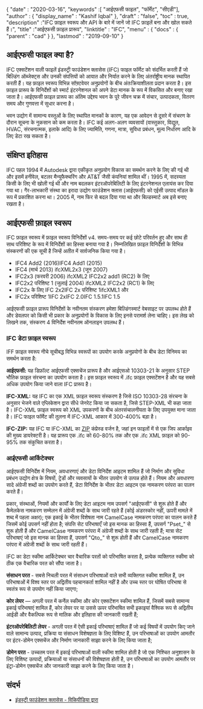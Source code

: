 {
  "date" : "2020-03-16",
  "keywords" :[ "आईएफसी फाइल", "फॉर्मेट", "सीएडी"],
  "author" : {
    "display_name" : "Kashif Iqbal"
},
  "draft" : "false",
  "toc" : true,
  "description" :"IFC फ़ाइल स्वरूप और API के बारे में जानें जो IFC फ़ाइलें बना और खोल सकते हैं।",
  "title" :"आईएफसी फ़ाइल प्रारूप",
  "linktitle" : "IFC",
  "menu" : {
    "docs" : {
      "parent" : "cad"
}
},
  "lastmod" : "2019-09-10"
}

## आईएफसी फाइल क्या है?

IFC एक्सटेंशन वाली फाइलें इंडस्ट्री फाउंडेशन क्लासेस (IFC) फाइल फॉर्मेट को संदर्भित करती हैं जो बिल्डिंग ऑब्जेक्ट्स और उनकी संपत्तियों को आयात और निर्यात करने के लिए अंतर्राष्ट्रीय मानक स्थापित करती हैं। यह फ़ाइल स्वरूप विभिन्न सॉफ़्टवेयर अनुप्रयोगों के बीच अंतःक्रियाशीलता प्रदान करता है। इस फ़ाइल प्रारूप के विनिर्देशों को स्मार्ट इंटरनेशनल को अपने डेटा मानक के रूप में विकसित और बनाए रखा जाता है। आईएफसी फ़ाइल प्रारूप का अंतिम उद्देश्य भवन के पूरे जीवन चक्र में संचार, उत्पादकता, वितरण समय और गुणवत्ता में सुधार करना है।

भवन उद्योग में सामान्य वस्तुओं के लिए स्थापित मानकों के कारण, यह एक आवेदन से दूसरे में संचरण के दौरान सूचना के नुकसान को कम करता है। IFC कई अलग-अलग व्यवसायों (वास्तुकार, विद्युत, HVAC, संरचनात्मक, इलाके आदि) के लिए ज्यामिति, गणना, मात्रा, सुविधा प्रबंधन, मूल्य निर्धारण आदि के लिए डेटा रख सकता है।

## संक्षिप्त इतिहास ##

IFC पहल 1994 में Autodesk द्वारा एकीकृत अनुप्रयोग विकास का समर्थन करने के लिए की गई थी और इसमें हनीवेल, बटलर मैन्युफैक्चरिंग और AT&T जैसी कंपनियां शामिल थीं। 1995 में, सदस्यता किसी के लिए भी खोली गई थी और नाम बदलकर इंटरऑपरेबिलिटी के लिए इंटरनेशनल एलायंस कर दिया गया था। गैर-लाभकारी संस्था का इरादा उद्योग फाउंडेशन क्लास (आईएफसी) को एईसी उत्पाद मॉडल के रूप में प्रकाशित करना था। 2005 में, नाम फिर से बदल दिया गया था और बिल्डस्मार्ट अब इसे बनाए रखता है।

## आईएफसी फ़ाइल स्वरूप ##

IFC फ़ाइल स्वरूप में फ़ाइल स्वरूप विनिर्देशों v4. समय-समय पर कई छोटे परिवर्तन हुए और साथ ही साथ परिशिष्ट के रूप में विनिर्देशों का हिस्सा बनाया गया है। निम्नलिखित फ़ाइल विनिर्देशों के विभिन्न संस्करणों की एक सूची है जिन्हें अतीत में सार्वजनिक किया गया है।

* IFC4 Add2 (2016)IFC4 Add1 (2015)
* IFC4 (मार्च 2013) ifcXML2x3 (जून 2007)
* IFC2x3 (फरवरी 2006) ifcXML2 IFC2x2 add1 (RC2) के लिए
* IFC2x2 परिशिष्ट 1 (जुलाई 2004) ifcXML2 IFC2x2 (RC1) के लिए
* IFC2x के लिए IFC 2x2IFC 2x परिशिष्ट 1ifcXML1 और
* IFC2x परिशिष्ट 1IFC 2xIFC 2.0IFC 1.5.1IFC 1.5

आईएफसी फ़ाइल प्रारूप विनिर्देशों के नवीनतम संस्करण हमेशा बिल्डिंगस्मार्ट वेबसाइट पर उपलब्ध होते हैं और डेवलपर को किसी भी प्रकार के अनुप्रयोगों के विकास के लिए इनसे परामर्श लेना चाहिए। इस लेख को लिखने तक, संस्करण 4 विनिर्देश नवीनतम ऑनलाइन उपलब्ध हैं।

### IFC डेटा फ़ाइल स्वरूप ###

IFF फ़ाइल स्वरूप नीचे सूचीबद्ध विभिन्न स्वरूपों का उपयोग करके अनुप्रयोगों के बीच डेटा विनिमय का समर्थन करता है:

**आईएफसी:** यह डिफ़ॉल्ट आईएफसी एक्सचेंज प्रारूप है और आईएसओ 10303-21 के अनुसार STEP भौतिक फ़ाइल संरचना का उपयोग करता है। इस फ़ाइल स्वरूप में .ifc फ़ाइल एक्सटेंशन है और यह सबसे अधिक उपयोग किया जाने वाला IFC प्रारूप है।

**IFC-XML:** यह IFC का एक XML फ़ाइल स्वरूप संस्करण है जिसे ISO 10303-28 संरचना के अनुसार भेजने वाले एप्लिकेशन द्वारा सीधे जेनरेट किया जा सकता है, जिसे STEP-XML भी कहा जाता है। IFC-XML फ़ाइल स्वरूप को XML उपकरणों के बीच अंतरसंचालनीयता के लिए उपयुक्त माना जाता है। IFC फाइल फॉर्मेट की तुलना में IFC-XML आकार में 300-400% बड़ा है।

**IFC-ZIP:** यह IFC या IFC-XML का [ZIP](/hi/compression/zip/) कंप्रेस्ड वर्जन है, जहां इन फाइलों में से एक जिप आर्काइव की मुख्य डायरेक्टरी है। यह प्रारूप एक .ifc को 60-80% तक और एक .ifc XML फ़ाइल को 90-95% तक संकुचित करता है।

### आईएफसी आर्किटेक्चर ###

आईएफसी विनिर्देश में नियम, अवधारणाएं और डेटा विनिर्देश आइटम शामिल हैं जो निर्माण और सुविधा प्रबंधन उद्योग क्षेत्र के विषयों, ट्रेडों और व्यवसायों के भीतर उपयोग से उत्पन्न होते हैं। नियम और अवधारणा सादे अंग्रेजी शब्दों का उपयोग करते हैं, डेटा विनिर्देश के भीतर डेटा आइटम एक नामकरण परंपरा का पालन करते हैं।

प्रकार, संस्थाओं, नियमों और कार्यों के लिए डेटा आइटम नाम उपसर्ग "आईएफसी" से शुरू होते हैं और कैमेलकेस नामकरण सम्मेलन में अंग्रेजी शब्दों के साथ जारी रहते हैं (कोई अंडरस्कोर नहीं, ऊपरी मामले में शब्द में पहला अक्षर); एक इकाई के भीतर विशेषता नाम CamelCase नामकरण परंपरा का पालन करते हैं जिसमें कोई उपसर्ग नहीं होता है; संपत्ति सेट परिभाषाएँ जो इस मानक का हिस्सा हैं, उपसर्ग "Pset_" से शुरू होती हैं और CamelCase नामकरण परंपरा में अंग्रेजी शब्दों के साथ जारी रहती हैं; मात्रा सेट परिभाषाएं जो इस मानक का हिस्सा हैं, उपसर्ग "Qto_" से शुरू होती हैं और CamelCase नामकरण परंपरा में अंग्रेजी शब्दों के साथ जारी रहती हैं।

IFC का डेटा स्कीमा आर्किटेक्चर चार वैचारिक परतों को परिभाषित करता है, प्रत्येक व्यक्तिगत स्कीमा को ठीक एक वैचारिक परत को सौंपा जाता है।

**संसाधन परत** - सबसे निचली परत में संसाधन परिभाषाओं वाले सभी व्यक्तिगत स्कीमा शामिल हैं, उन परिभाषाओं में विश्व स्तर पर अद्वितीय पहचानकर्ता शामिल नहीं है और उच्च स्तर पर घोषित परिभाषा से स्वतंत्र रूप से उपयोग नहीं किया जाएगा;

**कोर लेयर** — अगली परत में कर्नेल स्कीमा और कोर एक्सटेंशन स्कीमा शामिल हैं, जिसमें सबसे सामान्य इकाई परिभाषाएं शामिल हैं, कोर लेयर पर या उससे ऊपर परिभाषित सभी इकाइयां वैश्विक रूप से अद्वितीय आईडी और वैकल्पिक रूप से मालिक और इतिहास की जानकारी रखती हैं;

**इंटरऑपरेबिलिटी लेयर** - अगली परत में ऐसी इकाई परिभाषाएं शामिल हैं जो कई विषयों में उपयोग किए जाने वाले सामान्य उत्पाद, प्रक्रिया या संसाधन विशेषज्ञता के लिए विशिष्ट हैं, उन परिभाषाओं का उपयोग आमतौर पर इंटर-डोमेन एक्सचेंज और निर्माण जानकारी साझा करने के लिए किया जाता है;

**डोमेन परत** - उच्चतम परत में इकाई परिभाषाओं वाली स्कीमा शामिल होती है जो एक निश्चित अनुशासन के लिए विशिष्ट उत्पादों, प्रक्रियाओं या संसाधनों की विशेषज्ञता होती है, उन परिभाषाओं का उपयोग आमतौर पर इंट्रा-डोमेन एक्सचेंज और जानकारी साझा करने के लिए किया जाता है।

## संदर्भ ##

* [इंडस्ट्री फाउंडेशन क्लासेस - विकिपीडिया द्वारा](https://en.wikipedia.org/wiki/Industry_Foundation_Classes)

